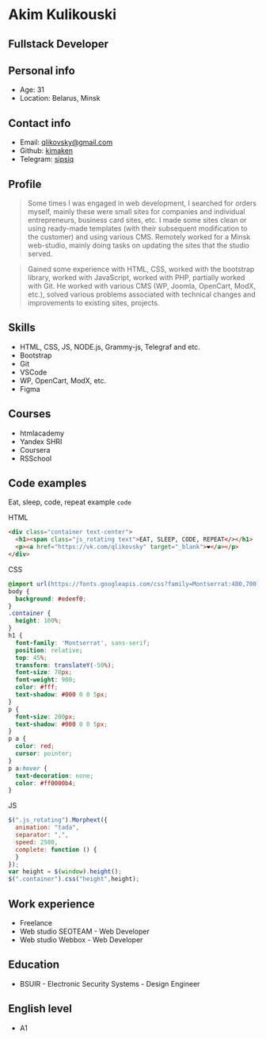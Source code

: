 # Akim Kulikouski

## Fullstack Developer

## Personal info
* Age: 31
* Location: Belarus, Minsk

## Contact info
* Email: [qlikovsky@gmail.com](qlikovsky@gmail.com)
* Github: [kimaken](https://github.com/kimaken)
* Telegram: [sipsiq](https://t.me/sipsiq)

## Profile
>Some times I was engaged in web development, I searched for orders myself, mainly these were small sites for companies and individual entrepreneurs, business card sites, etc. I made some sites clean or using ready-made templates (with their subsequent modification to the customer) and using various CMS.
>Remotely worked for a Minsk web-studio, mainly doing tasks on updating the sites that the studio served.

>Gained some experience with HTML, CSS,  worked with the bootstrap library, worked with JavaScript, worked with PHP, partially worked with Git. He worked with various CMS (WP, Joomla, OpenCart, ModX, etc.), solved various problems associated with technical changes and improvements to existing sites, projects.

## Skills
* HTML, CSS, JS, NODE.js, Grammy-js, Telegraf and etc.
* Bootstrap
* Git
* VSCode
* WP, OpenCart, ModX, etc.
* Figma

## Courses
* htmlacademy
* Yandex SHRI
* Coursera
* RSSchool

## Code examples
Eat, sleep, code, repeat example `code`

HTML
``` html
<div class="container text-center">
  <h1><span class="js_rotating text">EAT, SLEEP, CODE, REPEAT</></h1>
  <p><a href="https://vk.com/qlikovsky" target="_blank">❤</a></p>
</div>
```

CSS
``` css
@import url(https://fonts.googleapis.com/css?family=Montserrat:400,700);
body {
  background: #edeef0;
}
.container {
  height: 100%;
}
h1 {
  font-family: 'Montserrat', sans-serif;
  position: relative;
  top: 45%;
  transform: translateY(-50%);
  font-size: 70px;
  font-weight: 900;
  color: #fff;
  text-shadow: #000 0 0 5px;
}
p {
  font-size: 200px;
  text-shadow: #000 0 0 5px;
}
p a {  
  color: red;
  cursor: pointer;
}
p a:hover {
  text-decoration: none;
  color: #ff0000b4;
}
```

JS
``` javascript
$(".js_rotating").Morphext({
  animation: "tada",
  separator: ",",
  speed: 2500,
  complete: function () {
  }
});
var height = $(window).height();
$(".container").css("height",height);
```

## Work experience
* Freelance
* Web studio SEOTEAM - Web Developer
* Web studio Webbox - Web Developer

## Education
* BSUIR - Electronic Security Systems - Design Engineer

## English level
* А1